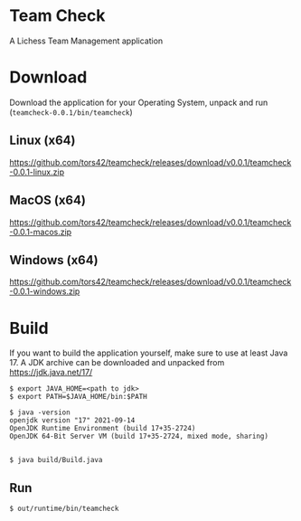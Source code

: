 # Team Check

A Lichess Team Management application

# Download

Download the application for your Operating System, unpack and run (`teamcheck-0.0.1/bin/teamcheck`)

## Linux (x64)

https://github.com/tors42/teamcheck/releases/download/v0.0.1/teamcheck-0.0.1-linux.zip

## MacOS (x64)

https://github.com/tors42/teamcheck/releases/download/v0.0.1/teamcheck-0.0.1-macos.zip

## Windows (x64)

https://github.com/tors42/teamcheck/releases/download/v0.0.1/teamcheck-0.0.1-windows.zip


# Build

If you want to build the application yourself,
make sure to use at least Java 17. A JDK archive can be downloaded and unpacked from https://jdk.java.net/17/

    $ export JAVA_HOME=<path to jdk>
    $ export PATH=$JAVA_HOME/bin:$PATH

    $ java -version
    openjdk version "17" 2021-09-14
    OpenJDK Runtime Environment (build 17+35-2724)
    OpenJDK 64-Bit Server VM (build 17+35-2724, mixed mode, sharing)


    $ java build/Build.java


## Run

    $ out/runtime/bin/teamcheck

